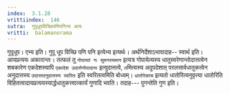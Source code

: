 ```yaml
---
index:  3.1.28
vrittiindex:  146
sutra:  गुपूधूपविच्छिपणिपनिभ्य आयः
vritti:  balamanorama 
---
```


गुपूधूप। एभ्य इति। गुपू धूप विच्छि पणि पनि इत्येभ्य इत्यर्थः। अर्थनिर्देशाऽभावादाह-- स्वार्थ इति। आयप्रत्ययः अकारान्तः। तत्फलं तु `गोपायतं नः सुमनस्यमान` इत्यत्र गोपायेत्यस्य धातुस्वरेणान्तोदात्तत्वेन शबकारेण एकदेशस्यापि `एकादेश उदात्तेनोपादात्तः` इत्युदात्तत्वे, `त`मित्यस्य अदुपदेशात् परलसार्वधातुकत्वेन अनुदात्तस्य `उदात्तादनुदात्तस्य स्वरितः` इति स्वरितत्वमिति बोध्यम्। `धातोरेकाच` इत्यतो धातोरित्यनुवृत्त्या धातोरिति विहितत्वादायप्रत्ययस्यार्द्धधातुकत्त्वात्कार्यं गुणादि भवति। तदाह--- पुगन्तेति गुण इति।

